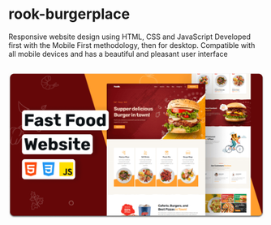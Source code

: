 # rook-burgerplace
Responsive website design using HTML, CSS and JavaScript
Developed first with the Mobile First methodology, then for desktop.
Compatible with all mobile devices and has a beautiful and pleasant user interface

## <img src="https://github.com/devjohnysouza/rook-burgerplace/blob/main/desktop.png">

